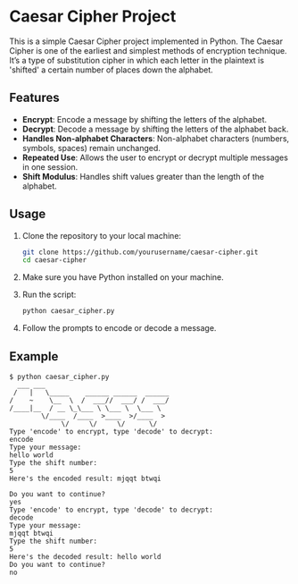 # Caesar Cipher Project

This is a simple Caesar Cipher project implemented in Python. The Caesar Cipher is one of the earliest and simplest methods of encryption technique. It’s a type of substitution cipher in which each letter in the plaintext is 'shifted' a certain number of places down the alphabet.

## Features

- **Encrypt**: Encode a message by shifting the letters of the alphabet.
- **Decrypt**: Decode a message by shifting the letters of the alphabet back.
- **Handles Non-alphabet Characters**: Non-alphabet characters (numbers, symbols, spaces) remain unchanged.
- **Repeated Use**: Allows the user to encrypt or decrypt multiple messages in one session.
- **Shift Modulus**: Handles shift values greater than the length of the alphabet.

## Usage

1. Clone the repository to your local machine:
    ```sh
    git clone https://github.com/yourusername/caesar-cipher.git
    cd caesar-cipher
    ```

2. Make sure you have Python installed on your machine.

3. Run the script:
    ```sh
    python caesar_cipher.py
    ```

4. Follow the prompts to encode or decode a message.

## Example

```plaintext
$ python caesar_cipher.py
  ___ ___
 /   |   \_____    ______ ______  ______
/    ~    \__  \  /  ___//  ___/ /  ___/
/____|__  / __ \_\___ \ \___ \  \___ \
        \/____  /____  >____  >/____  >
             \/     \/     \/      \/
Type 'encode' to encrypt, type 'decode' to decrypt:
encode
Type your message:
hello world
Type the shift number:
5
Here's the encoded result: mjqqt btwqi

Do you want to continue?
yes
Type 'encode' to encrypt, type 'decode' to decrypt:
decode
Type your message:
mjqqt btwqi
Type the shift number:
5
Here's the decoded result: hello world
Do you want to continue?
no

